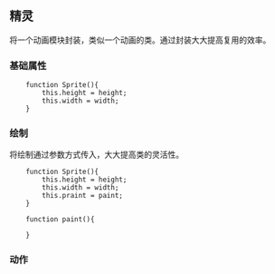 ## 精灵
将一个动画模块封装，类似一个动画的类。通过封装大大提高复用的效率。


### 基础属性


```
    function Sprite(){
        this.height = height;
        this.width = width;
    }

```

### 绘制
将绘制通过参数方式传入，大大提高类的灵活性。

```
    function Sprite(){
        this.height = height;
        this.width = width;
        this.praint = paint;
    } 

    function paint(){

    }

```


### 动作



